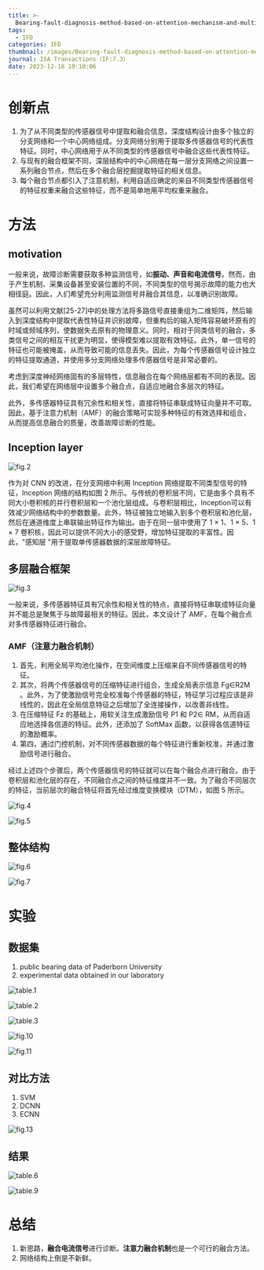 ```yaml
---
title: >-
  Bearing-fault-diagnosis-method-based-on-attention-mechanism-and-multilayer-fusion-network
tags:
  - IFD
categories: IFD
thumbnail: /images/Bearing-fault-diagnosis-method-based-on-attention-mechanism-and-multilayer-fusion-network/fig.6.png
journal: ISA Transactions（IF:7.3）
date: 2023-12-18 19:10:06
---
```


# 创新点

1. 为了从不同类型的传感器信号中提取和融合信息，深度结构设计由多个独立的分支网络和一个中心网络组成。分支网络分别用于提取多传感器信号的代表性特征。同时，中心网络用于从不同类型的传感器信号中融合这些代表性特征。
2. 与现有的融合框架不同，深层结构中的中心网络在每一层分支网络之间设置一系列融合节点，然后在多个融合层挖掘提取特征的相关信息。
3. 每个融合节点都引入了注意机制，利用自适应确定的来自不同类型传感器信号的特征权重来融合这些特征，而不是简单地用平均权重来融合。



# 方法

## motivation

一般来说，故障诊断需要获取多种监测信号，如**振动、声音和电流信号**。然而，由于产生机制、采集设备甚至安装位置的不同，不同类型的信号揭示故障的能力也大相径庭。因此，人们希望充分利用监测信号并融合其信息，以准确识别故障。

虽然可以利用文献[25-27]中的处理方法将多路信号直接重组为二维矩阵，然后输入到深度结构中提取代表性特征并识别故障，但重构后的输入矩阵容易破坏原有的时域或频域序列，使数据失去原有的物理意义。同时，相对于同类信号的融合，多类信号之间的相互干扰更为明显，使得模型难以提取有效特征。此外，单一信号的特征也可能被掩盖，从而导致可能的信息丢失。因此，为每个传感器信号设计独立的特征提取通道，并使用多分支网络处理多传感器信号是非常必要的。



考虑到深度神经网络固有的多层特性，信息融合在每个网络层都有不同的表现。因此，我们希望在网络层中设置多个融合点，自适应地融合多层次的特征。



此外，多传感器特征具有冗余性和相关性，直接将特征串联成特征向量并不可取。因此，基于注意力机制（AMF）的融合策略可实现多种特征的有效选择和组合，从而提高信息融合的质量，改善故障诊断的性能。



## Inception layer

![fig.2](/images/Bearing-fault-diagnosis-method-based-on-attention-mechanism-and-multilayer-fusion-network/fig.2.png)

作为对 CNN 的改进，在分支网络中利用 Inception 网络提取不同类型信号的特征，Inception 网络的结构如图 2 所示。与传统的卷积层不同，它是由多个具有不同大小卷积核的并行卷积层和一个池化层组成。与卷积层相比，Inception可以有效减少网络结构中的参数数量。此外，特征被独立地输入到多个卷积层和池化层，然后在通道维度上串联输出特征作为输出。由于在同一层中使用了 1 × 1、1 × 5、1 × 7 卷积核，因此可以提供不同大小的感受野，增加特征提取的丰富性。因此，"感知层 "用于提取单传感器数据的深层故障特征。

## 多层融合框架

![fig.3](/images/Bearing-fault-diagnosis-method-based-on-attention-mechanism-and-multilayer-fusion-network/fig.3.png)

一般来说，多传感器特征具有冗余性和相关性的特点，直接将特征串联成特征向量并不能总是聚焦于与故障最相关的特征。因此，本文设计了 AMF，在每个融合点对多传感器特征进行融合。

### AMF（注意力融合机制）

1. 首先，利用全局平均池化操作，在空间维度上压缩来自不同传感器信号的特征。
2. 其次，将两个传感器信号的压缩特征进行组合，生成全局表示信息 Fg∈R2M 。此外，为了使激励信号完全校准每个传感器的特征，特征学习过程应该是非线性的，因此在全局信息特征之后增加了全连接操作，以改善非线性。
3. 在压缩特征 Fz 的基础上，用软关注生成激励信号 P1 和 P2∈ RM，从而自适应地选择各信道的特征。此外，还添加了 SoftMax 函数，以获得各信道特征的激励概率。
4. 第四，通过门控机制，对不同传感器数据的每个特征进行重新校准，并通过激励信号进行融合。

经过上述四个步骤后，两个传感器信号的特征就可以在每个融合点进行融合。由于卷积层和池化层的存在，不同融合点之间的特征维度并不一致。为了融合不同层次的特征，当前层次的融合特征将首先经过维度变换模块（DTM），如图 5 所示。

![fig.4](/images/Bearing-fault-diagnosis-method-based-on-attention-mechanism-and-multilayer-fusion-network/fig.4.png)

![fig.5](/images/Bearing-fault-diagnosis-method-based-on-attention-mechanism-and-multilayer-fusion-network/fig.5.png)

## 整体结构

![fig.6](/images/Bearing-fault-diagnosis-method-based-on-attention-mechanism-and-multilayer-fusion-network/fig.6.png)

![fig.7](/images/Bearing-fault-diagnosis-method-based-on-attention-mechanism-and-multilayer-fusion-network/fig.7.png)



# 实验

## 数据集

1. public bearing data of Paderborn University
2. experimental data obtained in our laboratory



![table.1](/images/Bearing-fault-diagnosis-method-based-on-attention-mechanism-and-multilayer-fusion-network/table.1.png)

![table.2](/images/Bearing-fault-diagnosis-method-based-on-attention-mechanism-and-multilayer-fusion-network/table.2.png)

![table.3](/images/Bearing-fault-diagnosis-method-based-on-attention-mechanism-and-multilayer-fusion-network/table.3.png)

![fig.10](/images/Bearing-fault-diagnosis-method-based-on-attention-mechanism-and-multilayer-fusion-network/fig.10.png)

![fig.11](/images/Bearing-fault-diagnosis-method-based-on-attention-mechanism-and-multilayer-fusion-network/fig.11.png)



## 对比方法

1. SVM
2. DCNN
3. ECNN

![fig.13](/images/Bearing-fault-diagnosis-method-based-on-attention-mechanism-and-multilayer-fusion-network/fig.13.png)



## 结果

![table.6](/images/Bearing-fault-diagnosis-method-based-on-attention-mechanism-and-multilayer-fusion-network/table.6.png)

![table.9](/images/Bearing-fault-diagnosis-method-based-on-attention-mechanism-and-multilayer-fusion-network/table.9.png)



# 总结

1. 新思路，**融合电流信号**进行诊断。**注意力融合机制**也是一个可行的融合方法。
2. 网络结构上倒是不新鲜。

